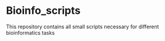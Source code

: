 # Bioinfo_scripts
This repository contains all small scripts necessary for different bioinformatics tasks
